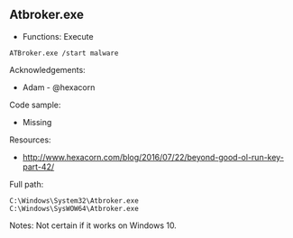 ## Atbroker.exe

* Functions: Execute

```
ATBroker.exe /start malware
```

Acknowledgements:
* Adam - @hexacorn

Code sample:
* Missing

Resources:
* http://www.hexacorn.com/blog/2016/07/22/beyond-good-ol-run-key-part-42/

Full path:
```
C:\Windows\System32\Atbroker.exe
C:\Windows\SysWOW64\Atbroker.exe
```

Notes:
Not certain if it works on Windows 10.


 
